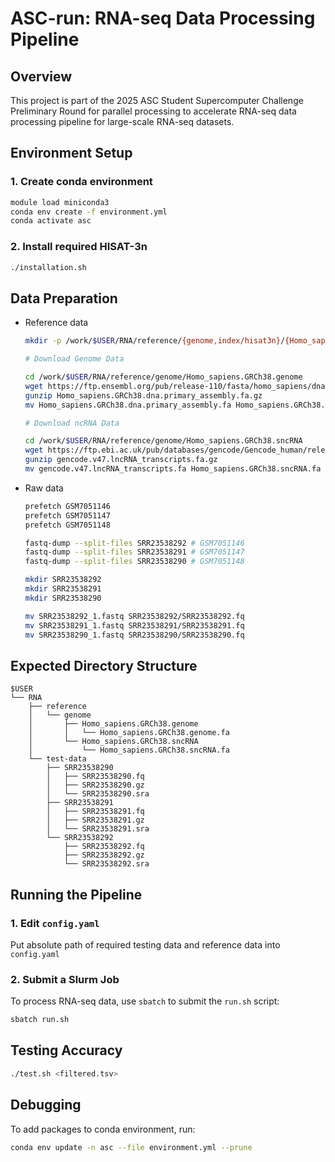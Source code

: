 
# ASC-run: RNA-seq Data Processing Pipeline

## Overview
This project is part of the 2025 ASC Student Supercomputer Challenge Preliminary Round for parallel processing to accelerate RNA-seq data processing pipeline for large-scale RNA-seq datasets.

## Environment Setup


### 1. Create conda environment
```bash
module load miniconda3
conda env create -f environment.yml
conda activate asc
```


### 2. Install required HISAT-3n
```bash
./installation.sh
```

## Data Preparation
- Reference data 
    ```bash
    mkdir -p /work/$USER/RNA/reference/{genome,index/hisat3n}/{Homo_sapiens.GRCh38.sncRNA,Homo_sapiens.GRCh38.genome}

    # Download Genome Data

    cd /work/$USER/RNA/reference/genome/Homo_sapiens.GRCh38.genome
    wget https://ftp.ensembl.org/pub/release-110/fasta/homo_sapiens/dna/Homo_sapiens.GRCh38.dna.primary_assembly.fa.gz
    gunzip Homo_sapiens.GRCh38.dna.primary_assembly.fa.gz
    mv Homo_sapiens.GRCh38.dna.primary_assembly.fa Homo_sapiens.GRCh38.genome.fa

    # Download ncRNA Data

    cd /work/$USER/RNA/reference/genome/Homo_sapiens.GRCh38.sncRNA
    wget https://ftp.ebi.ac.uk/pub/databases/gencode/Gencode_human/release_47/gencode.v47.lncRNA_transcripts.fa.gz
    gunzip gencode.v47.lncRNA_transcripts.fa.gz
    mv gencode.v47.lncRNA_transcripts.fa Homo_sapiens.GRCh38.sncRNA.fa

    ```

- Raw data 
    ```bash
    prefetch GSM7051146
    prefetch GSM7051147
    prefetch GSM7051148

    fastq-dump --split-files SRR23538292 # GSM7051146
    fastq-dump --split-files SRR23538291 # GSM7051147
    fastq-dump --split-files SRR23538290 # GSM7051148

    mkdir SRR23538292
    mkdir SRR23538291
    mkdir SRR23538290

    mv SRR23538292_1.fastq SRR23538292/SRR23538292.fq
    mv SRR23538291_1.fastq SRR23538291/SRR23538291.fq
    mv SRR23538290_1.fastq SRR23538290/SRR23538290.fq
    ```

## Expected Directory Structure
```
$USER
└── RNA
    ├── reference
    │   └── genome
    │       ├── Homo_sapiens.GRCh38.genome
    │       │   └── Homo_sapiens.GRCh38.genome.fa
    │       └── Homo_sapiens.GRCh38.sncRNA
    │           └── Homo_sapiens.GRCh38.sncRNA.fa
    └── test-data
        ├── SRR23538290
        │   ├── SRR23538290.fq
        │   ├── SRR23538290.gz
        │   └── SRR23538290.sra
        ├── SRR23538291
        │   ├── SRR23538291.fq
        │   ├── SRR23538291.gz
        │   └── SRR23538291.sra
        └── SRR23538292
            ├── SRR23538292.fq
            ├── SRR23538292.gz
            └── SRR23538292.sra
```

## Running the Pipeline
### 1. Edit `config.yaml`
Put absolute path of required testing data and reference data into `config.yaml`



### 2. Submit a Slurm Job
To process RNA-seq data, use `sbatch` to submit the `run.sh` script:
```bash
sbatch run.sh
```

## Testing Accuracy
```bash
./test.sh <filtered.tsv>
```



## Debugging

To add packages to conda environment, run:

```bash
conda env update -n asc --file environment.yml --prune   
```
